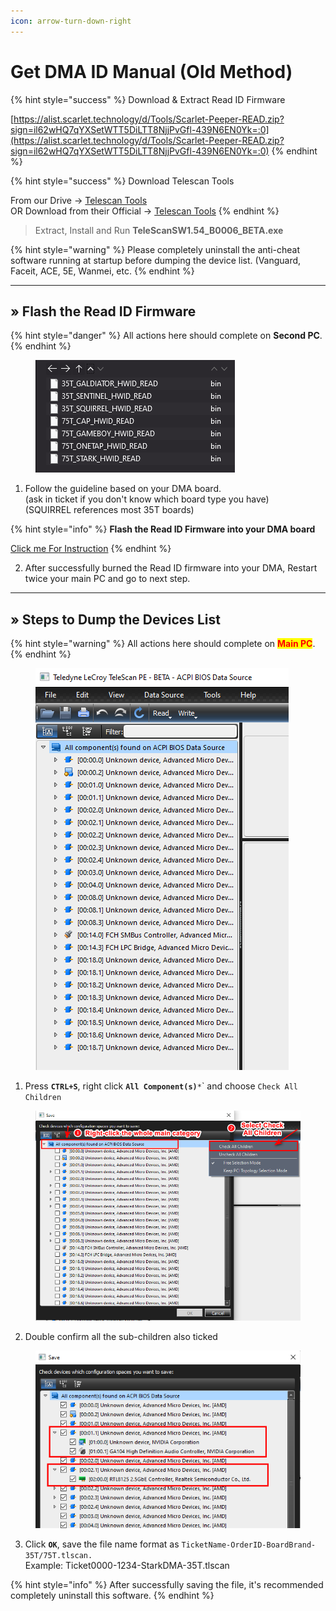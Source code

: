 ```yaml
---
icon: arrow-turn-down-right
---
```


# Get DMA ID Manual (Old Method)

{% hint style="success" %}
Download & Extract Read ID Firmware

[https://alist.scarlet.technology/d/Tools/Scarlet-Peeper-READ.zip?sign=il62wHQ7qYXSetWTT5DiLTT8NjjPvGfl-439N6EN0Yk=:0](https://alist.scarlet.technology/d/Tools/Scarlet-Peeper-READ.zip?sign=il62wHQ7qYXSetWTT5DiLTT8NjjPvGfl-439N6EN0Yk=:0)
{% endhint %}

{% hint style="success" %}
Download Telescan Tools

From our Drive -> [Telescan Tools](https://alist.scarlet.technology/d/Tools/telescan_pe_v1.54.zip?sign=W7ir8jZ-2LWjAF2zjIJbiRbcOCzFmh0aOAU3vzuLpBE=:0)\
OR Download from their Official -> [Telescan Tools](https://www.teledynelecroy.com/protocolanalyzer/pci-express/telescan-pe-software/resources/analysis-software)
{% endhint %}

> Extract, Install and Run **TeleScanSW1.54\_B0006\_BETA.exe**

{% hint style="warning" %}
Please completely uninstall the anti-cheat software running at startup before dumping the device list. (Vanguard, Faceit, ACE, 5E, Wanmei, etc.
{% endhint %}

***

## » Flash the Read ID Firmware <a href="#run-your-dma-cheats" id="run-your-dma-cheats"></a>

{% hint style="danger" %}
All actions here should complete on **Second PC**.
{% endhint %}

<figure><img src="../../.gitbook/assets/fw-files1.png" alt=""><figcaption></figcaption></figure>

1. Follow the guideline based on your DMA board.\
   (ask in ticket if you don't know which board type you have)\
   (SQUIRREL references most 35T boards)

{% hint style="info" %}
**Flash the Read ID Firmware into your DMA board**

[Click me For Instruction](firmware-burning-manual/)
{% endhint %}

2. After successfully burned the Read ID firmware into your DMA, Restart twice your main PC and go to next step.

***

## » Steps to Dump the Devices List

{% hint style="warning" %}
All actions here should complete on <mark style="color:red;">**Main PC**</mark>.
{% endhint %}

<figure><img src="../../.gitbook/assets/tls-files1.png" alt=""><figcaption></figcaption></figure>

1. Press **`CTRL+S`**, right click **`All Component(s)`**`*`\` and choose `Check All Children`

<figure><img src="../../.gitbook/assets/tls-files2.png" alt=""><figcaption></figcaption></figure>

2. Double confirm all the sub-children also ticked

<figure><img src="../../.gitbook/assets/tls-files3.png" alt=""><figcaption></figcaption></figure>

3. Click **`OK`**, save the file name format as `TicketName-OrderID-BoardBrand-35T/75T.tlscan.`\
   Example: Ticket0000-1234-StarkDMA-35T.tlscan

{% hint style="info" %}
After successfully saving the file, it's recommended completely uninstall this software.
{% endhint %}
